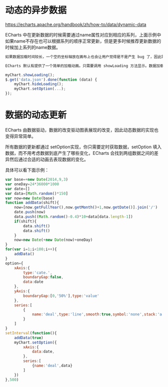 # 动态的异步数据
https://echarts.apache.org/handbook/zh/how-to/data/dynamic-data

ECharts 中在更新数据的时候需要通过name属性对应到相应的系列，上面示例中如果name不存在也可以根据系列的顺序正常更新，但是更多时候推荐更新数据的时候加上系列的name数据。

```js
如果数据加载时间较长，一个空的坐标轴放在画布上也会让用户觉得是不是产生 bug 了，因此需要一个 loading 的动画来提示用户数据正在加载。

ECharts 默认有提供了一个简单的加载动画。只需要调用 showLoading 方法显示。数据加载完成后再调用 hideLoading 方法隐藏加载动画。

myChart.showLoading();
$.get('data.json').done(function (data) {
    myChart.hideLoading();
    myChart.setOption(...);
});
```
# 数据的动态更新
ECharts 由数据驱动，数据的改变驱动图表展现的改变，因此动态数据的实现也变得异常简单。

所有数据的更新都通过 setOption实现，你只需要定时获取数据，setOption 填入数据，而不用考虑数据到底产生了哪些变化，ECharts 会找到两组数据之间的差异然后通过合适的动画去表现数据的变化。

具体可以看下面示例：
```js
var base=+new Date(2014,9,3)
var oneDay=24*36000*1000
var date=[]
var data=[Math.random()*150]
var now=new Date(base)
function addData(shift){
    now=[now.getFullYear(),now.getMonth()+1,now.getDate()].join('/')
    date.push(now)
    data.push((Math.random()-0.4)*10+data[data.length-1])
    if(shift){
        data.shift()
        data.shift()
    }
    now=new Date(+new Date(now)+oneDay)
}
for(var i=1;i<100;i++){
    addData()
}
option={
    xAxis:{
        type:'cate.',
        boundaryGap:false,
        data:date
    },
    yAxis:{
        boundaryGap:[0,'50%'],type:'value'
    },
    series:[
        {
            name:'deal',type:'line',smooth:true,symbol:'none',stack:'a',areaStyle:{normal:{}},data,
        }
    ]
}
setInterval(function(){
    addData(true)
    myChart.setOption({
        xAxis:{
            data:date,
        },
        series:[
            {name:'deal',data}
        ]
    })
},500)
```
